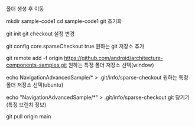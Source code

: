 폴더 생성 후 이동

mkdir sample-code1
cd sample-code1
git 초기화

git init
git checkout 설정 변경

git config core.sparseCheckout true
원하는 git 저장소 추가

git remote add -f origin https://github.com/android/architecture-components-samples.git
원하는 특정 폴더 저장소 선택(window)

echo NavigationAdvancedSample/* > .git/info/sparse-checkout
원하는 특정 폴더 저장소 선택(ubuntu)

echo "NavigationAdvancedSample/*" > .git/info/sparse-checkout
git 당기기(특정 브렌치 정보)

git pull origin main
